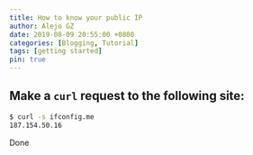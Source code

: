 ```yaml
---
title: How to know your public IP
author: Alejo GZ
date: 2019-08-09 20:55:00 +0800
categories: [Blogging, Tutorial]
tags: [getting started]
pin: true
---
```


## Make a `curl` request to the following site:

```bash
$ curl -s ifconfig.me
187.154.50.16
```

Done
